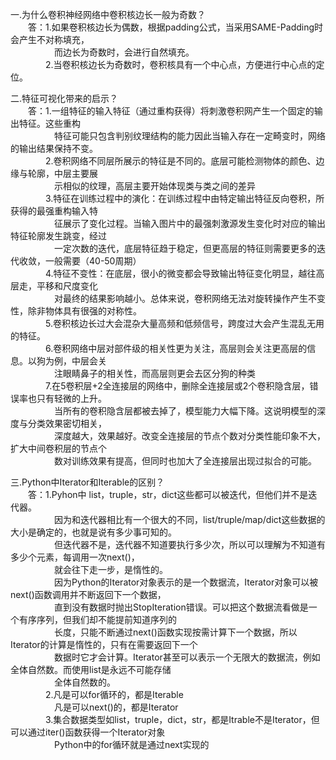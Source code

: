 一.为什么卷积神经网络中卷积核边长一般为奇数？     
　　答：1.如果卷积核边长为偶数，根据padding公式，当采用SAME-Padding时会产生不对称填充，      
　　　　　而边长为奇数时，会进行自然填充。      
　　　　2.当卷积核边长为奇数时，卷积核具有一个中心点，方便进行中心点的定位。   
    
二.特征可视化带来的启示？   
　　答：1.一组特征的输入特征（通过重构获得）将刺激卷积网产生一个固定的输出特征。这些重构     
　　　　　特征可能只包含判别纹理结构的能力因此当输入存在一定畸变时，网络的输出结果保持不变。     
　　　　2.卷积网络不同层所展示的特征是不同的。底层可能检测物体的颜色、边缘与轮廓，中层主要展     
　　　　　示相似的纹理，高层主要开始体现类与类之间的差异   
　　　　3.特征在训练过程中的演化：在训练过程中由特定输出特征反向卷积，所获得的最强重构输入特   
　　　　　征展示了变化过程。当输入图片中的最强刺激源发生变化时对应的输出特征轮廓发生跳变，经过   
　　　　　一定次数的迭代，底层特征趋于稳定，但更高层的特征则需要更多的迭代收敛，一般需要（40-50周期）    
　　　　4.特征不变性：在底层，很小的微变都会导致输出特征变化明显，越往高层走，平移和尺度变化    
　　　　　对最终的结果影响越小。总体来说，卷积网络无法对旋转操作产生不变性，除非物体具有很强的对称性。    
　　　　5.卷积核边长过大会混杂大量高频和低频信号，跨度过大会产生混乱无用的特征。  
　　　　6.卷积网络中层对部件级的相关性更为关注，高层则会关注更高层的信息。以狗为例，中层会关    
　　　　　注眼睛鼻子的相关性，而高层则更会去区分狗的种类   
　　　　7.在5卷积层+2全连接层的网络中，删除全连接层或2个卷积隐含层，错误率也只有轻微的上升。   
　　　　　当所有的卷积隐含层都被去掉了，模型能力大幅下降。这说明模型的深度与分类效果密切相关，   
　　　　　深度越大，效果越好。改变全连接层的节点个数对分类性能印象不大，扩大中间卷积层的节点个   
　　　　　数对训练效果有提高，但同时也加大了全连接层出现过拟合的可能。
     
三.Python中Iterator和Iterable的区别？     
　　答：1.Pyhon中 list，truple，str，dict这些都可以被迭代，但他们并不是迭代器。       
　　　　　因为和迭代器相比有一个很大的不同，list/truple/map/dict这些数据的大小是确定的，也就是说有多少事可知的。            
　　　　　但迭代器不是，迭代器不知道要执行多少次，所以可以理解为不知道有多少个元素，每调用一次next()，        
　　　　　就会往下走一步，是惰性的。      
　　　　　因为Python的Iterator对象表示的是一个数据流，Iterator对象可以被next()函数调用并不断返回下一个数据，    
　　　　　直到没有数据时抛出StopIteration错误。可以把这个数据流看做是一个有序序列，但我们却不能提前知道序列的   
　　　　　长度，只能不断通过next()函数实现按需计算下一个数据，所以Iterator的计算是惰性的，只有在需要返回下一个   
　　　　　数据时它才会计算。Iterator甚至可以表示一个无限大的数据流，例如全体自然数。而使用list是永远不可能存储    
　　　　　全体自然数的。   
　　　　2.凡是可以for循环的，都是Iterable     
　　　　　凡是可以next()的，都是Iterator    
　　　　3.集合数据类型如list，truple，dict，str，都是Itrable不是Iterator，但可以通过iter()函数获得一个Iterator对象    
　　　　　Python中的for循环就是通过next实现的    
        
